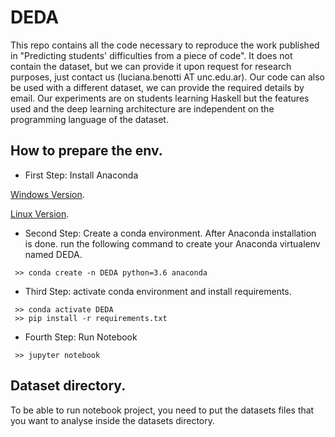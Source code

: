 # DEDA

This repo contains all the code necessary to reproduce the work published in "Predicting students' difficulties from a piece of code". It does not contain the dataset, but we can provide it upon request for research purposes, just contact us (luciana.benotti AT unc.edu.ar). Our code can also be used with a different dataset, we can provide the required details by email. Our experiments are on students learning Haskell but the features used and the deep learning architecture are independent on the programming language of the dataset. 


## How to prepare the env.

- First Step: Install Anaconda

[Windows Version](https://www.anaconda.com/download/#windows "Anaconda for Windows").

[Linux Version](https://www.anaconda.com/download/#linux "Anaconda for Ubuntu").

- Second Step: Create a conda environment. After Anaconda installation is done. run the following command to create your Anaconda virtualenv named DEDA.

<pre><code> >> conda create -n DEDA python=3.6 anaconda </code></pre>

- Third Step: activate conda environment and install requirements.
<pre><code> >> conda activate DEDA
 >> pip install -r requirements.txt </code></pre>
 
 - Fourth Step: Run Notebook
 
 <pre><code> >> jupyter notebook </code></pre>
 
 ## Dataset directory.
 To be able to run notebook project, you need to put the datasets files that you want to analyse inside the datasets directory.
 
